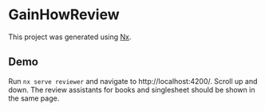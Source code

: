

# GainHowReview

This project was generated using [Nx](https://nx.dev).

## Demo

Run `nx serve reviewer` and navigate to http://localhost:4200/.
Scroll up and down.
The review assistants for books and singlesheet should be shown in the same page.


